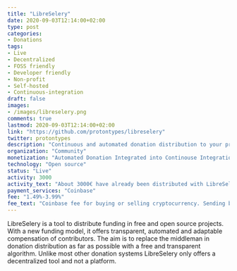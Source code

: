 ```yaml
---
title: "LibreSelery"
date: 2020-09-03T12:14:00+02:00
type: post
categories:
- Donations
tags:
- Live
- Decentralized
- FOSS friendly
- Developer friendly
- Non-profit
- Self-hosted
- Continuous-integration
draft: false
images:
- /images/libreselery.png
comments: true
lastmod: 2020-09-03T12:14:00+02:00
link: "https://github.com/protontypes/libreselery"
twitter: protontypes
description: "Continuous and automated donation distribution to your project contributors and dependencies. Integrated into Github Actions"
organization: "Community"
monetization: "Automated Donation Integrated into Continouse Integration"
technology: "Open source"
status: "Live"
activity: 3000
activity_text: "About 3000€ have already been distributed with LibreSelery"
payment_services: "Coinbase"
fee: "1.49%-3.99%"
fee_text: "Coinbase fee for buying or selling cryptocurrency. Sending between coinbase wallets is for free."
---
```


LibreSelery is a tool to distribute funding in free and open source projects. With a new funding model, it offers transparent, automated and adaptable compensation of contributors. The aim is to replace the middleman in donation distribution as far as possible with a free and transparent algorithm. Unlike most other donation systems LibreSelery only offers a decentralized tool and not a platform.

